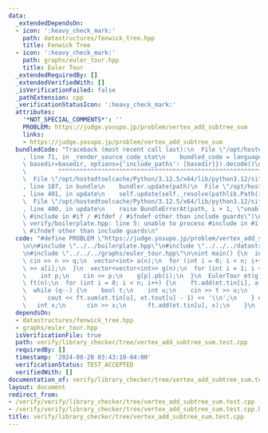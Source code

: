 ```yaml
---
data:
  _extendedDependsOn:
  - icon: ':heavy_check_mark:'
    path: datastructures/fenwick_tree.hpp
    title: Fenwick Tree
  - icon: ':heavy_check_mark:'
    path: graphs/euler_tour.hpp
    title: Euler Tour
  _extendedRequiredBy: []
  _extendedVerifiedWith: []
  _isVerificationFailed: false
  _pathExtension: cpp
  _verificationStatusIcon: ':heavy_check_mark:'
  attributes:
    '*NOT_SPECIAL_COMMENTS*': ''
    PROBLEM: https://judge.yosupo.jp/problem/vertex_add_subtree_sum
    links:
    - https://judge.yosupo.jp/problem/vertex_add_subtree_sum
  bundledCode: "Traceback (most recent call last):\n  File \"/opt/hostedtoolcache/Python/3.12.5/x64/lib/python3.12/site-packages/onlinejudge_verify/documentation/build.py\"\
    , line 71, in _render_source_code_stat\n    bundled_code = language.bundle(stat.path,\
    \ basedir=basedir, options={'include_paths': [basedir]}).decode()\n          \
    \         ^^^^^^^^^^^^^^^^^^^^^^^^^^^^^^^^^^^^^^^^^^^^^^^^^^^^^^^^^^^^^^^^^^^^^^^^^^^^^^^^^\n\
    \  File \"/opt/hostedtoolcache/Python/3.12.5/x64/lib/python3.12/site-packages/onlinejudge_verify/languages/cplusplus.py\"\
    , line 187, in bundle\n    bundler.update(path)\n  File \"/opt/hostedtoolcache/Python/3.12.5/x64/lib/python3.12/site-packages/onlinejudge_verify/languages/cplusplus_bundle.py\"\
    , line 401, in update\n    self.update(self._resolve(pathlib.Path(included), included_from=path))\n\
    \  File \"/opt/hostedtoolcache/Python/3.12.5/x64/lib/python3.12/site-packages/onlinejudge_verify/languages/cplusplus_bundle.py\"\
    , line 400, in update\n    raise BundleErrorAt(path, i + 1, \"unable to process\
    \ #include in #if / #ifdef / #ifndef other than include guards\")\nonlinejudge_verify.languages.cplusplus_bundle.BundleErrorAt:\
    \ verify/boilerplate.hpp: line 5: unable to process #include in #if / #ifdef /\
    \ #ifndef other than include guards\n"
  code: "#define PROBLEM \"https://judge.yosupo.jp/problem/vertex_add_subtree_sum\"\
    \n\n#include \"../../boilerplate.hpp\"\n#include \"../../../datastructures/fenwick_tree.hpp\"\
    \n#include \"../../../graphs/euler_tour.hpp\"\n\nint main() {\n  int n, q;\n \
    \ cin >> n >> q;\n  vector<int> a(n);\n  for (int i = 0; i < n; i++) {\n    cin\
    \ >> a[i];\n  }\n  vector<vector<int>> g(n);\n  for (int i = 1; i < n; i++) {\n\
    \    int p;\n    cin >> p;\n    g[p].pb(i);\n  }\n  EulerTour et(g);\n  FenwickTree<ll>\
    \ ft(n);\n  for (int i = 0; i < n; i++) {\n    ft.add(et.tin[i], a[i]);\n  }\n\
    \  while (q--) {\n    bool t;\n    int u;\n    cin >> t >> u;\n    if (t) {\n\
    \      cout << ft.sum(et.tin[u], et.tout[u] - 1) << '\\n';\n    } else {\n   \
    \   int x;\n      cin >> x;\n      ft.add(et.tin[u], x);\n    }\n  }\n}"
  dependsOn:
  - datastructures/fenwick_tree.hpp
  - graphs/euler_tour.hpp
  isVerificationFile: true
  path: verify/library_checker/tree/vertex_add_subtree_sum.test.cpp
  requiredBy: []
  timestamp: '2024-08-28 03:43:10-04:00'
  verificationStatus: TEST_ACCEPTED
  verifiedWith: []
documentation_of: verify/library_checker/tree/vertex_add_subtree_sum.test.cpp
layout: document
redirect_from:
- /verify/verify/library_checker/tree/vertex_add_subtree_sum.test.cpp
- /verify/verify/library_checker/tree/vertex_add_subtree_sum.test.cpp.html
title: verify/library_checker/tree/vertex_add_subtree_sum.test.cpp
---
```

